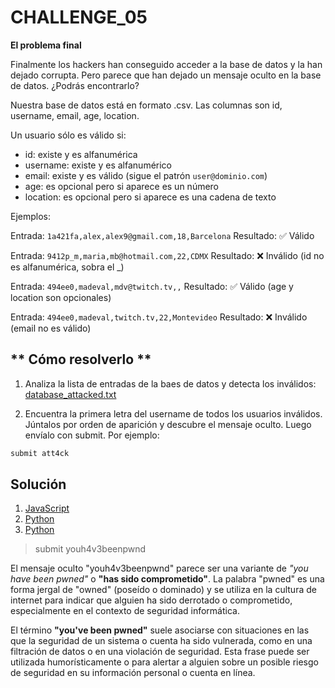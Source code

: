 # CHALLENGE_05

**El problema final**

Finalmente los hackers han conseguido acceder a la base de datos y la han dejado corrupta. Pero parece que han dejado un mensaje oculto en la base de datos. ¿Podrás encontrarlo?

Nuestra base de datos está en formato .csv. Las columnas son id, username, email, age, location.

Un usuario sólo es válido si:

- id: existe y es alfanumérica
- username: existe y es alfanumérico
- email: existe y es válido (sigue el patrón `user@dominio.com`)
- age: es opcional pero si aparece es un número
- location: es opcional pero si aparece es una cadena de texto

Ejemplos:

Entrada: `1a421fa,alex,alex9@gmail.com,18,Barcelona`
Resultado: ✅ Válido

Entrada: `9412p_m,maria,mb@hotmail.com,22,CDMX`
Resultado: ❌ Inválido (id no es alfanumérica, sobra el _)

Entrada: `494ee0,madeval,mdv@twitch.tv,,`
Resultado: ✅ Válido (age y location son opcionales)

Entrada: `494ee0,madeval,twitch.tv,22,Montevideo`
Resultado: ❌ Inválido (email no es válido)

## ** Cómo resolverlo **

1. Analiza la lista de entradas de la baes de datos y detecta los inválidos: [database_attacked.txt](./database_attacked.txt)

2. Encuentra la primera letra del username de todos los usuarios inválidos. Júntalos por orden de aparición y descubre el mensaje oculto. Luego envíalo con submit. Por ejemplo:

```bash
submit att4ck
```

## Solución

1. [JavaScript](./index.js)
2. [Python](./main.py)
2. [Python](./main_csv.py)

> submit youh4v3beenpwnd

El mensaje oculto "youh4v3beenpwnd" parece ser una variante de *"you have been pwned"* o **"has sido comprometido"**. La palabra "pwned" es una forma jergal de "owned" (poseído o dominado) y se utiliza en la cultura de internet para indicar que alguien ha sido derrotado o comprometido, especialmente en el contexto de seguridad informática.

El término **"you've been pwned"** suele asociarse con situaciones en las que la seguridad de un sistema o cuenta ha sido vulnerada, como en una filtración de datos o en una violación de seguridad. Esta frase puede ser utilizada humorísticamente o para alertar a alguien sobre un posible riesgo de seguridad en su información personal o cuenta en línea.
